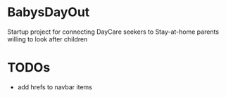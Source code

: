 # BabysDayOut
Startup project for connecting DayCare seekers to Stay-at-home parents willing to look after children


# TODOs
- add hrefs to navbar items